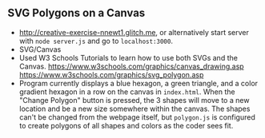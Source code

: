 ## SVG Polygons on a Canvas
- http://creative-exercise-nnewt1.glitch.me, or alternatively start server with `node server.js` and go to `localhost:3000`.
- SVG/Canvas
- Used W3 Schools Tutorials to learn how to use both SVGs and the Canvas. https://www.w3schools.com/graphics/canvas_drawing.asp https://www.w3schools.com/graphics/svg_polygon.asp
- Program currently displays a blue hexagon, a green triangle, and a color gradient hexagon in a row on the canvas in `index.html`. When the "Change Polygon" button is pressed, the 3 shapes will move to a new location and be a new size somewhere within the canvas. The shapes can't be changed from the webpage itself, but `polygon.js` is configured to create polygons of all shapes and colors as the coder sees fit.
